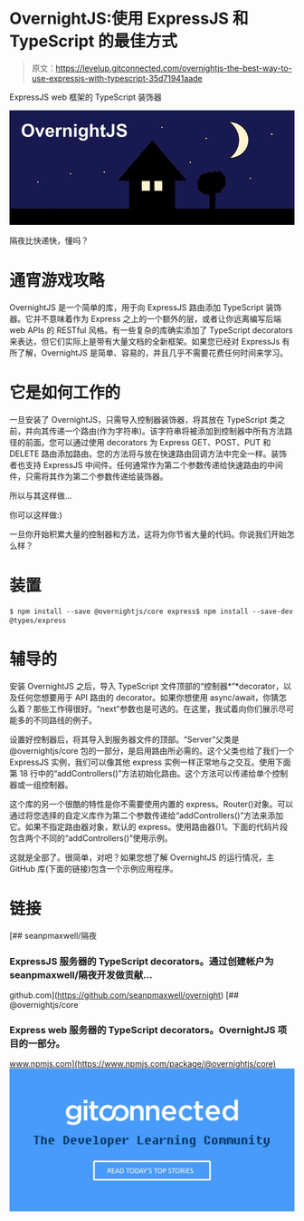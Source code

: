 # OvernightJS:使用 ExpressJS 和 TypeScript 的最佳方式

> 原文：<https://levelup.gitconnected.com/overnightjs-the-best-way-to-use-expressjs-with-typescript-35d71941aade>

ExpressJS web 框架的 TypeScript 装饰器

![](img/cb9c56c1e84169272e7c4c6d67b30e51.png)

隔夜比快递快，懂吗？

# 通宵游戏攻略

OvernightJS 是一个简单的库，用于向 ExpressJS 路由添加 TypeScript 装饰器。它并不意味着作为 Express 之上的一个额外的层，或者让你远离编写后端 web APIs 的 RESTful 风格。有一些复杂的库确实添加了 TypeScript decorators 来表达，但它们实际上是带有大量文档的全新框架。如果您已经对 ExpressJs 有所了解，OvernightJS 是简单、容易的，并且几乎不需要花费任何时间来学习。

# 它是如何工作的

一旦安装了 OvernightJS，只需导入控制器装饰器，将其放在 TypeScript 类之前，并向其传递一个路由(作为字符串)。该字符串将被添加到控制器中所有方法路径的前面。您可以通过使用 decorators 为 Express GET、POST、PUT 和 DELETE 路由添加路由。您的方法将与放在快速路由回调方法中完全一样。装饰者也支持 ExpressJS 中间件。任何通常作为第二个参数传递给快速路由的中间件，只需将其作为第二个参数传递给装饰器。

所以与其这样做…

你可以这样做:)

一旦你开始积累大量的控制器和方法，这将为你节省大量的代码。你说我们开始怎么样？

# 装置

```
$ npm install --save @overnightjs/core express$ npm install --save-dev @types/express
```

# 辅导的

安装 OvernightJS 之后，导入 TypeScript 文件顶部的“控制器*”*decorator，以及任何您想要用于 API 路由的 decorator。如果你想使用 async/await，你猜怎么着？那些工作得很好。“next”参数也是可选的。在这里，我试着向你们展示尽可能多的不同路线的例子。

设置好控制器后，将其导入到服务器文件的顶部。“Server”父类是@overnightjs/core 包的一部分，是启用路由所必需的。这个父类也给了我们一个 ExpressJS 实例，我们可以像其他 express 实例一样正常地与之交互。使用下面第 18 行中的“addControllers()”方法初始化路由。这个方法可以传递给单个控制器或一组控制器。

这个库的另一个很酷的特性是你不需要使用内置的 express。Router()对象。可以通过将您选择的自定义库作为第二个参数传递给“addControllers()”方法来添加它。如果不指定路由器对象，默认的 express。使用路由器()1。下面的代码片段包含两个不同的“addControllers()”使用示例。

这就是全部了。很简单，对吧？如果您想了解 OvernightJS 的运行情况，主 GitHub 库(下面的链接)包含一个示例应用程序。

# **链接**

[](https://github.com/seanpmaxwell/overnight) [## seanpmaxwell/隔夜

### ExpressJS 服务器的 TypeScript decorators。通过创建帐户为 seanpmaxwell/隔夜开发做贡献…

github.com](https://github.com/seanpmaxwell/overnight) [](https://www.npmjs.com/package/@overnightjs/core) [## @overnightjs/core

### Express web 服务器的 TypeScript decorators。OvernightJS 项目的一部分。

www.npmjs.com](https://www.npmjs.com/package/@overnightjs/core) [![](img/d9fe9ae1a34de6a28338eae427dd6438.png)](https://levelup.gitconnected.com)